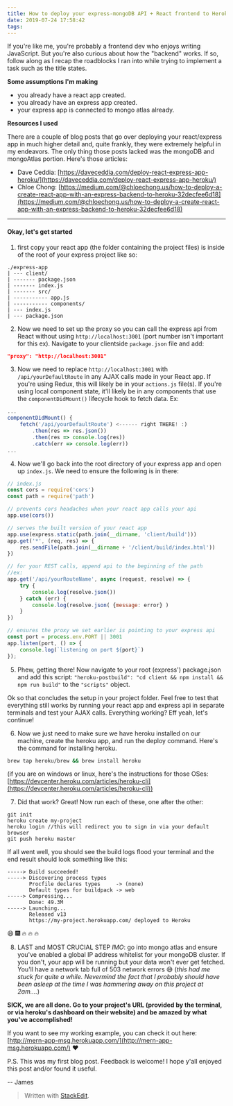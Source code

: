 ```yaml
---
title: How to deploy your express-mongoDB API + React frontend to Heroku
date: 2019-07-24 17:58:42
tags:
---
```


If you're like me, you're probably a frontend dev who enjoys writing JavaScript. But you're also curious about how the "backend" works. If so, follow along as I recap the roadblocks I ran into while trying to implement a task such as the title states. 

**Some assumptions I'm making**
- you already have a react app created.
- you already have an express app created.
- your express app is connected to mongo atlas already.

**Resources I used**

There are a couple of blog posts that go over deploying your react/express app in much higher detail and, quite frankly, they were extremely helpful in my endeavors. The only thing those posts lacked was the mongoDB and mongoAtlas portion. Here's those articles: 
- Dave Ceddia: [https://daveceddia.com/deploy-react-express-app-heroku/](https://daveceddia.com/deploy-react-express-app-heroku/)
- Chloe Chong: [https://medium.com/@chloechong.us/how-to-deploy-a-create-react-app-with-an-express-backend-to-heroku-32decfee6d18](https://medium.com/@chloechong.us/how-to-deploy-a-create-react-app-with-an-express-backend-to-heroku-32decfee6d18)

-----

#### Okay, let's get started

1) first copy your react app (the folder containing the project files) is inside of the root of your express project like so:
 ```
./express-app
| --- client/
| ------- package.json
| ------- index.js
| ------- src/
| ----------- app.js
| ----------- components/
| --- index.js
| --- package.json
```

2) Now we need to set up the proxy so you can call the express api from React without using `http://localhost:3001` (port number isn't important for this ex). Navigate to your clientside `package.json` file and add:
```json
"proxy": "http://localhost:3001"
```
3) Now we need to replace `http://localhost:3001` with `/api/yourDefaultRoute` in any AJAX calls made in your React app. If you're using Redux, this will likely be in your `actions.js` file(s). If you're using local component state, it'll likely be in any components that use the `componentDidMount()` lifecycle hook to fetch data. Ex: 
```javascript
...
componentDidMount() {
	fetch('/api/yourDefaultRoute') <------ right THERE! :) 
		.then(res => res.json())
		.then(res => console.log(res))
		.catch(err => console.log(err))
...
```

4) Now we'll go back into the root directory of your express app and open up `index.js`. We need to ensure the following is in there:

``` javascript
// index.js
const cors = require('cors')
const path = require('path')

// prevents cors headaches when your react app calls your api
app.use(cors())

// serves the built version of your react app
app.use(express.static(path.join(__dirname, 'client/build')))
app.get('*', (req, res) => {
	res.sendFile(path.join(__dirname + '/client/build/index.html'))
})

// for your REST calls, append api to the beginning of the path
//ex: 
app.get('/api/yourRouteName', async (request, resolve) => {
	try {
		console.log(resolve.json())
	} catch (err) {
		console.log(resolve.json( {message: error} )
	}
})

// ensures the proxy we set earlier is pointing to your express api
const port = process.env.PORT || 3001
app.listen(port, () => {
	console.log(`listening on port ${port}`)
});
```

5) Phew, getting there! Now navigate to your root (express') package.json and add this script: `"heroku-postbuild": "cd client && npm install && npm run build"` to the `"scripts"` object. 

Ok so that concludes the setup in your project folder. Feel free to test that everything still works by running your react app and express api in separate terminals and test your AJAX calls. Everything working? Eff yeah, let's continue!

6) Now we just need to make sure we have heroku installed on our machine, create the heroku app, and run the deploy command. Here's the command for installing heroku. 
```bash
brew tap heroku/brew && brew install heroku
```
(if you are on windows or linux, here's the instructions for those OSes: [https://devcenter.heroku.com/articles/heroku-cli](https://devcenter.heroku.com/articles/heroku-cli))

7) Did that work? Great! Now run each of these, one after the other:
```
git init
heroku create my-project
heroku login //this will redirect you to sign in via your default browser
git push heroku master
```

If all went well, you should see the build logs flood your terminal and the end result should look something like this:

```
-----> Build succeeded!
-----> Discovering process types
       Procfile declares types     -> (none)
       Default types for buildpack -> web
-----> Compressing...
       Done: 49.3M
-----> Launching...
       Released v13
       https://my-project.herokuapp.com/ deployed to Heroku
```
:smile: :fireworks: :fire: :fire: :fire: 

8) LAST and MOST CRUCIAL STEP _IMO_: go into mongo atlas and ensure you've enabled a global IP address whitelist for your mongoDB cluster. If you don't, your app will be running but your data won't ever get fetched. You'll have a network tab full of 503 network errors :sweat_smile: (_this had me stuck for quite a while. Nevermind the fact that I probably should have been asleep at the time I was hammering away on this project at 2am...._)

**SICK, we are all done. Go to your project's URL (provided by the terminal, or via heroku's dashboard on their website) and be amazed by what you've accomplished!**

If you want to see my working example, you can check it out here:
[http://mern-app-msg.herokuapp.com/](http://mern-app-msg.herokuapp.com/) :heart:

P.S. This was my first blog post. Feedback is welcome! I hope y'all enjoyed this post and/or found it useful. 

--
James

> Written with [StackEdit](https://stackedit.io/).
<!--stackedit_data:
eyJoaXN0b3J5IjpbLTE4ODY4MjY2ODldfQ==
-->